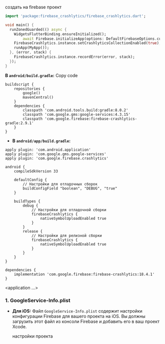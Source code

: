создать на firebase проект

```dart
import 'package:firebase_crashlytics/firebase_crashlytics.dart';

void main() {
  runZonedGuarded(() async {
    WidgetsFlutterBinding.ensureInitialized();
	    await Firebase.initializeApp(options: DefaultFirebaseOptions.currentPlatform,);
    FirebaseCrashlytics.instance.setCrashlyticsCollectionEnabled(true);
    runApp(MyApp());
  }, (error, stack) {
    FirebaseCrashlytics.instance.recordError(error, stack);
  });
}

```

**В `android/build.gradle`:**
Copy code
```
buildscript {
    repositories {
        google()
        mavenCentral()
    }
    dependencies {
        classpath 'com.android.tools.build:gradle:8.0.2'
        classpath 'com.google.gms:google-services:4.3.15'
        classpath 'com.google.firebase:firebase-crashlytics-gradle:2.9.1'
    }
}
```


- **В `android/app/build.gradle`:**
```
apply plugin: 'com.android.application'
apply plugin: 'com.google.gms.google-services'
apply plugin: 'com.google.firebase.crashlytics'

android {
    compileSdkVersion 33

    defaultConfig {
        // Настройки для отладочных сборок
        buildConfigField "boolean", "DEBUG", "true"
    }

    buildTypes {
        debug {
            // Настройки для отладочной сборки
            firebaseCrashlytics {
                nativeSymbolUploadEnabled true
            }
        }
        release {
            // Настройки для релизной сборки
            firebaseCrashlytics {
                nativeSymbolUploadEnabled true
            }
        }
    }
}

dependencies {
    implementation 'com.google.firebase:firebase-crashlytics:18.4.1'
}

```

<application
    ...>
    <meta-data
        android:name="firebase_crashlytics_collection_enabled"
        android:value="true" />
    <meta-data
        android:name="com.google.firebase.crashlytics.SEND_REPORTS_AT_CRASH"
        android:value="true" />
</application>


### 1. **GoogleService-Info.plist**

- **Для iOS:** Файл `GoogleService-Info.plist` содержит настройки конфигурации Firebase для вашего проекта на iOS. Вы должны загрузить этот файл из консоли Firebase и добавить его в ваш проект Xcode.
  
  настройки проекта
